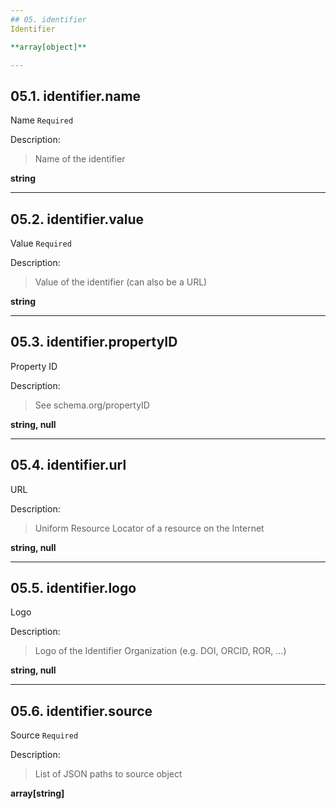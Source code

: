 ```yaml
---
## 05. identifier
Identifier  

**array[object]**

---
```

## 05.1. identifier.name
Name  `Required`

Description:
> Name of the identifier  

**string**

---
## 05.2. identifier.value
Value  `Required`

Description:
> Value of the identifier (can also be a URL)  

**string**

---
## 05.3. identifier.propertyID
Property ID  

Description:
> See schema.org/propertyID  

**string, null**

---
## 05.4. identifier.url
URL  

Description:
> Uniform Resource Locator of a resource on the Internet  

**string, null**

---
## 05.5. identifier.logo
Logo  

Description:
> Logo of the Identifier Organization (e.g. DOI, ORCID, ROR, ...)  

**string, null**

---
## 05.6. identifier.source
Source  `Required`

Description:
> List of JSON paths to source object  

**array[string]**
